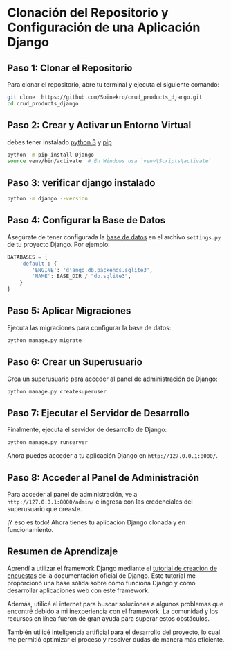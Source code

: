 # Clonación del Repositorio y Configuración de una Aplicación Django

## Paso 1: Clonar el Repositorio

Para clonar el repositorio, abre tu terminal y ejecuta el siguiente comando:

```bash
git clone  https://github.com/Soinekro/crud_products_django.git
cd crud_products_django
```

## Paso 2: Crear y Activar un Entorno Virtual

debes tener instalado [python 3](https://www.python.org/downloads) y [pip](https://pip.pypa.io/)

```bash
python -m pip install Django
source venv/bin/activate  # En Windows usa `venv\Scripts\activate`
```


## Paso 3: verificar django instalado 

```bash 
python -m django --version
``` 

## Paso 4: Configurar la Base de Datos

Asegúrate de tener configurada la [base de datos](https://docs.djangoproject.com/en/5.1/topics/install/#get-your-database-running) en el archivo `settings.py` de tu proyecto Django. Por ejemplo:

```python
DATABASES = {
    'default': {
        'ENGINE': 'django.db.backends.sqlite3',
        'NAME': BASE_DIR / "db.sqlite3",
    }
}
```

## Paso 5: Aplicar Migraciones

Ejecuta las migraciones para configurar la base de datos:

```bash
python manage.py migrate
```

## Paso 6: Crear un Superusuario

Crea un superusuario para acceder al panel de administración de Django:

```bash
python manage.py createsuperuser
```

## Paso 7: Ejecutar el Servidor de Desarrollo

Finalmente, ejecuta el servidor de desarrollo de Django:

```bash
python manage.py runserver
```

Ahora puedes acceder a tu aplicación Django en `http://127.0.0.1:8000/`.

## Paso 8: Acceder al Panel de Administración

Para acceder al panel de administración, ve a `http://127.0.0.1:8000/admin/` e ingresa con las credenciales del superusuario que creaste.

¡Y eso es todo! Ahora tienes tu aplicación Django clonada y en funcionamiento.


## Resumen de Aprendizaje

Aprendí a utilizar el framework Django mediante el [tutorial de creación de encuestas](https://docs.djangoproject.com/en/5.1/intro/tutorial01/) de la documentación oficial de Django. Este tutorial me proporcionó una base sólida sobre cómo funciona Django y cómo desarrollar aplicaciones web con este framework.

Además, utilicé el internet para buscar soluciones a algunos problemas que encontré debido a mi inexperiencia con el framework. La comunidad y los recursos en línea fueron de gran ayuda para superar estos obstáculos.

También utilicé inteligencia artificial para el desarrollo del proyecto, lo cual me permitió optimizar el proceso y resolver dudas de manera más eficiente.
